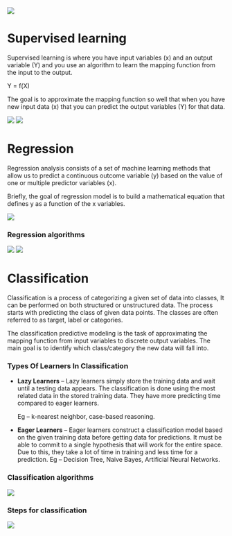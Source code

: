 <img src='https://litslink.com/media/1/_machine-learning-types-infographics_1.png'>

# Supervised learning

Supervised learning is where you have input variables (x) and an output
variable (Y) and you use an algorithm to learn the mapping function from
the input to the output.

Y = f(X)

The goal is to approximate the mapping function so well that when you have
new input data (x) that you can predict the output variables (Y) for that
data.

<img src='https://miro.medium.com/max/954/1*HKJTVHXyTBsR-3ljuBL6qQ.png'>

<img src='http://en.proft.me/media/science/ml_svlw.jpg'>

# Regression

Regression analysis consists of a set of machine learning methods that allow us to predict a continuous outcome variable (y) based on the value of one or multiple predictor variables (x).

Briefly, the goal of regression model is to build a mathematical equation that defines y as a function of the x variables.

<img src='https://www.analyticsvidhya.com/wp-content/uploads/2015/08/Regression_Type.png'>

<h3>Regression algorithms</h3>

<img src='https://static.javatpoint.com/tutorial/machine-learning/images/types-of-regression.png'>

<img src='https://www.wallstreetmojo.com/wp-content/uploads/2019/11/Regression.png'>

# Classification

Classification is a process of categorizing a given set of data into classes, It can be performed on both structured or unstructured data. The process starts with predicting the class of given data points. The classes are often referred to as target, label or categories.

The classification predictive modeling is the task of approximating the mapping function from input variables to discrete output variables. The main goal is to identify which class/category the new data will fall into.

<h3>Types Of Learners In Classification</h3>

<ul>
  <li><b>Lazy Learners</b> – Lazy learners simply store the training data and wait until a testing data appears. The classification is done using the most related data in the stored training data. They have more predicting time compared to eager learners. 
    
   Eg – k-nearest neighbor, case-based reasoning.</li>
  
  <li><b>Eager Learners</b> – Eager learners construct a classification model based on the given training data before getting data for predictions. It must be able to commit to a single hypothesis that will work for the entire space. Due to this, they take a lot of time in training and less time for a prediction. 
  Eg – Decision Tree, Naive Bayes, Artificial Neural Networks.</li>
  
</ul>

<h3>Classification algorithms</h3>

<img src='https://serokell.io/files/fx/fxpez2t8.7_(4)_(1).jpg'>

<h3>Steps for classification</h3>

<img src='https://blogvaronis2.wpengine.com/wp-content/uploads/2020/07/5-data-classification-process.png'>
